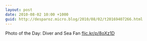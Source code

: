 ```yaml
---
layout: post
date: 2010-08-02 10:00 +1000
guid: http://desparoz.micro.blog/2010/08/02/t20169407266.html
---
```

Photo of the Day: Diver and Sea Fan [flic.kr/p/8oXz1D](http://flic.kr/p/8oXz1D)

